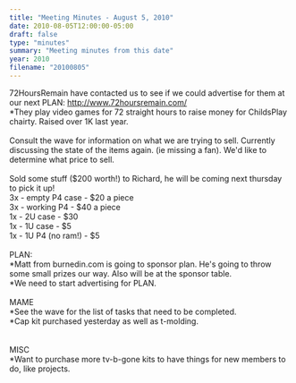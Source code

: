 ```yaml
---
title: "Meeting Minutes - August 5, 2010"
date: 2010-08-05T12:00:00-05:00
draft: false
type: "minutes"
summary: "Meeting minutes from this date"
year: 2010
filename: "20100805"
---
```


72HoursRemain have contacted us to see if we could advertise for them at our next PLAN: http://www.72hoursremain.com/<br />
*They play video games for 72 straight hours to raise money for ChildsPlay chairty. Raised over 1K last year. <br />
<br />
Consult the wave for information on what we are trying to sell. Currently discussing the state of the items again. (ie missing a fan). We'd like to determine what price to sell. <br />
<br />
Sold some stuff ($200 worth!) to Richard, he will be coming next thursday to pick it up!<br />
3x - empty P4 case - $20 a piece<br />
3x - working P4 - $40 a piece<br />
1x - 2U case - $30<br />
1x - 1U case - $5<br />
1x - 1U P4 (no ram!) - $5<br />
<br />
PLAN:<br />
*Matt from burnedin.com is going to sponsor plan. He's going to throw some small prizes our way. Also will be at the sponsor table. <br />
*We need to start advertising for PLAN.<br />
<br />
MAME<br />
*See the wave for the list of tasks that need to be completed. <br />
*Cap kit purchased yesterday as well as t-molding. <br />
<br />
<br />
MISC<br />
*Want to purchase more tv-b-gone kits to have things for new members to do, like projects. <br />
